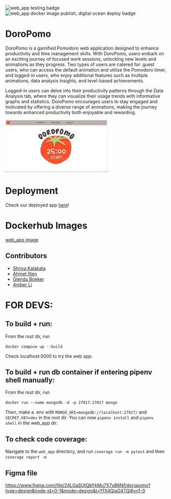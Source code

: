 
![web_app testing badge](https://github.com/software-students-spring2024/5-final-project-spring-2024-metty/actions/workflows/web_app.yml/badge.svg)
![web_app docker image publish, digital ocean deploy badge](https://github.com/software-students-spring2024/5-final-project-spring-2024-metty/actions/workflows/dockeranddeploy.yml/badge.svg)

# DoroPomo

DoroPomo is a gamified Pomodoro web application designed to enhance productivity and time management skills. With DoroPomo, users embark on an exciting journey of focused work sessions, unlocking new levels and animations as they progress. Two types of users are catered for: guest users, who can access the default animation and utilize the Pomodoro timer, and logged-in users, who enjoy additional features such as multiple animations, data analysis insights, and level-based achievements.

Logged-in users can delve into their productivity patterns through the Data Analysis tab, where they can visualize their usage trends with informative graphs and statistics. DoroPomo encourages users to stay engaged and motivated by offering a diverse range of animations, making the journey towards enhanced productivity both enjoyable and rewarding.

![demo](images/doropomo.gif)

# Deployment

Check our deployed app [here](http://167.71.252.118:5000)!

# Dockerhub Images

[web_app image](https://hub.docker.com/r/teammetty4eva/web_app)

## Contributors

* [Shriya Kalakata](https://github.com/shriyakalakata)
* [Ahmet Ilten](https://github.com/iltenahmet)
* [Glenda Boeker](https://github.com/gboeker)
* [Amber Li](https://github.com/al6862)


# FOR DEVS:

## To build + run:

From the root dir, run

`docker compose up --build`

Check localhost:5000 to try the web app.

## To build + run db container if entering pipenv shell manually:

From the root dir, run

`docker run --name mongodb -d -p 27017:27017 mongo`

Then, make a .env with `MONGO_URI=mongodb://localhost:27017/` and `SECRET_KEY=dev` in the root dir. You can now `pipenv install` and `pipenv shell` in the web_app dir.

## To check code coverage:

Navigate to the `web_app` directory, and run `coverage run -m pytest` and then `coverage report -m`

## Figma file
https://www.figma.com/file/24LGaSUtQbYkMu7X7xB6Nf/doropomo?type=design&node-id=0-1&mode=design&t=YfX4QiaG4TQj6vn1-0
